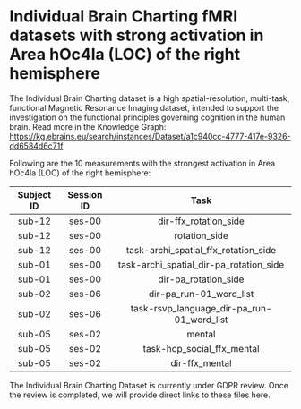 # Individual Brain Charting fMRI datasets with strong activation in Area hOc4la (LOC) of the right hemisphere

The Individual Brain Charting dataset is a high spatial-resolution, multi-task, functional Magnetic Resonance Imaging dataset, intended to support the investigation on the functional principles governing cognition in the human brain.
Read more in the Knowledge Graph: https://kg.ebrains.eu/search/instances/Dataset/a1c940cc-4777-417e-9326-dd6584d6c71f

Following are the 10 measurements with the strongest activation in Area hOc4la (LOC) of the right hemisphere:

| Subject ID | Session ID | Task |
| :-: | :-: | :-: |
| sub-12 | ses-00 | dir-ffx_rotation_side|
| sub-12 | ses-00 | rotation_side|
| sub-12 | ses-00 | task-archi_spatial_ffx_rotation_side|
| sub-01 | ses-00 | task-archi_spatial_dir-pa_rotation_side|
| sub-01 | ses-00 | dir-pa_rotation_side|
| sub-02 | ses-06 | dir-pa_run-01_word_list|
| sub-02 | ses-06 | task-rsvp_language_dir-pa_run-01_word_list|
| sub-05 | ses-02 | mental|
| sub-05 | ses-02 | task-hcp_social_ffx_mental|
| sub-05 | ses-02 | dir-ffx_mental|


The Individual Brain Charting Dataset is currently under GDPR review. Once the review is completed, we will provide direct links to these files here.